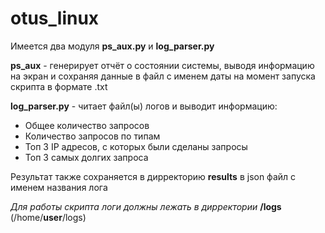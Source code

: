 # otus_linux
Имеется два модуля **ps_aux.py** и **log_parser.py**

**ps_aux** - генерирует отчёт о состоянии системы, выводя информацию на экран и сохраняя данные в файл с именем даты на момент запуска скрипта в формате .txt 

**log_parser.py** - читает файл(ы) логов и выводит информацию:
- Общее количество запросов
- Количество запросов по типам
- Топ 3 IP адресов, с которых были сделаны запросы
- Топ 3 самых долгих запроса

Результат также сохраняется в дирректорию **results** в json файл с именем названия лога

*Для работы скрипта логи должны лежать в дирректории* **/logs** (/home/**user**/logs)
